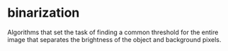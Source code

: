 # binarization
Algorithms that set the task of finding a common threshold for the entire image that separates the brightness of the object and background pixels.
